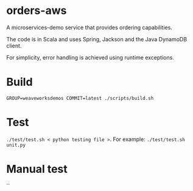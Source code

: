 
# orders-aws

A microservices-demo service that provides ordering capabilities.

The code is in Scala and uses Spring, Jackson and the Java DynamoDB client.

For simplicity, error handling is achieved using runtime exceptions.

# Build

`GROUP=weaveworksdemos COMMIT=latest ./scripts/build.sh`

# Test

`./test/test.sh < python testing file >`. For example: `./test/test.sh unit.py`

# Manual test

``
